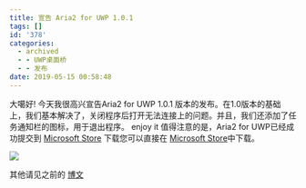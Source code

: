 ```yaml
---
title: 宣告 Aria2 for UWP 1.0.1
tags: []
id: '378'
categories:
  - archived
  - - UWP桌面桥
  - - 发布
date: 2019-05-15 00:58:48
---
```


大噶好! 今天我很高兴宣告Aria2 for UWP 1.0.1 版本的发布。在1.0版本的基础上，我们基本解决了，关闭程序后打开无法连接上的问题。并且，我们还添加了任务通知栏的图标，用于退出程序。 enjoy it 值得注意的是，Aria2 for UWP已经成功提交到 [Microsoft Store](https://www.microsoft.com/zh-cn/p/aria2-for-uwp/9mz7pkhr7drh?rtc=1&activetab=pivot:overviewtab) 下载您可以直接在 [Microsoft Store](https://www.microsoft.com/zh-cn/p/aria2-for-uwp/9mz7pkhr7drh?rtc=1&activetab=pivot:overviewtab)中下载。

![](https://idevlab.cn/wp-content/uploads/2019/05/Screenshot_2019-05-15-00-47-35-087_org.wordpress.android-1.jpg)

其他请见之前的 [博文](https://idevlab.cn/2019/05/12/宣告aria2uwp1-0/)